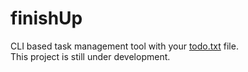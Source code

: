 # finishUp

CLI based task management tool with your [todo.txt](https://github.com/todotxt/todo.txt) file.  
This project is still under development.
